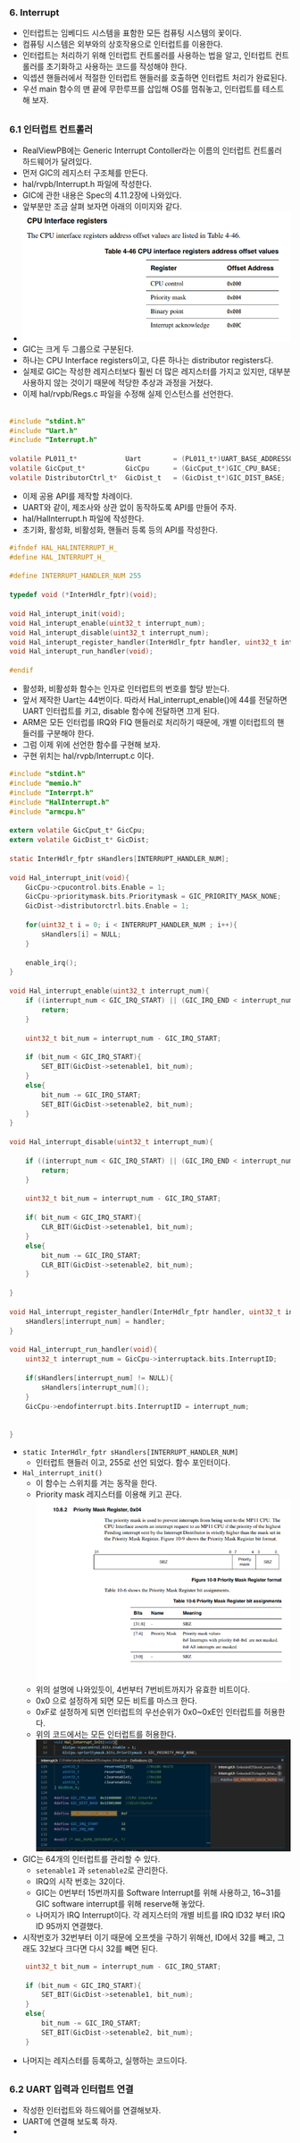 ### 6. Interrupt

- 인터럽트는 임베디드 시스템을 표함한 모든 컴퓨팅 시스템의 꽃이다.
- 컴퓨팅 시스템은 외부와의 상호작용으로 인터럽트를 이용한다.
- 인터럽트는 처리하기 위해 인터럽트 컨트롤러를 사용하는 법을 알고, 인터럽트 컨트롤러를 초기화하고 사용하는 코드를 작성해야 한다.
- 익셉션 핸들러에서 적절한 인터럽트 핸들러를 호출하면 인터럽트 처리가 완료된다.
- 우선 main 함수의 맨 끝에 무한루프를 삽입해 OS를 멈춰놓고, 인터럽트를 테스트해 보자.
##
### 6.1 인터럽트 컨트롤러
- RealViewPB에는 Generic Interrupt Contoller라는 이름의 인터럽트 컨트롤러 하드웨어가 달려있다.
- 먼저 GIC의 레지스터 구조체를 만든다.
-  hal/rvpb/Interrupt.h 파일에 작성한다.
- GIC에 관한 내용은 Spec의 4.11.2장에 나와있다.
- 앞부분만 조금 살펴 보자면 아래의 이미지와 같다.
- ![GIC](./img/GIC.png)
-  GIC는 크게 두 그룹으로 구분된다. 
- 하나는 CPU Interface registers이고, 다른 하나는 distributor registers다.
- 실제로 GIC는 작성한 레지스터보다 훨씬 더 많은 레지스터를 가지고 있지만, 대부분 사용하지 않는 것이기 때문에 적당한 추상과 과정을 거쳤다.
- 이제 hal/rvpb/Regs.c 파일을 수정해 실제 인스턴스를 선언한다.
~~~C

#include "stdint.h"
#include "Uart.h"
#include "Interrupt.h"

volatile PL011_t*            Uart        = (PL011_t*)UART_BASE_ADDRESS0;
volatile GicCput_t*          GicCpu      = (GicCput_t*)GIC_CPU_BASE;
volatile DistributorCtrl_t*  GicDist_t   = (GicDist_t*)GIC_DIST_BASE;
~~~
- 이제 공용 API를 제작할 차례이다.
- UART와 같이, 제조사와 상관 없이 동작하도록 API를 만들어 주자.
- hal/HalInterrupt.h 파일에 작성한다.
- 초기화, 활성화, 비활성화, 핸들러 등록 등의 API를 작성한다.
~~~C
#ifndef HAL_HALINTERRUPT_H_
#define HAL_INTERRUPT_H_

#define INTERRUPT_HANDLER_NUM 255

typedef void (*InterHdlr_fptr)(void);

void Hal_interupt_init(void);
void Hal_interupt_enable(uint32_t interrupt_num);
void Hal_interupt_disable(uint32_t interrupt_num);
void Hal_interupt_register_handler(InterHdlr_fptr handler, uint32_t interrupt_num);
void Hal_interupt_run_handler(void);

#endif
~~~
- 활성화, 비활성화 함수는 인자로 인터럽트의 번호를 할당 받는다.
- 앞서 제작한 Uart는 44번이다. 따라서 Hal_interrupt_enable()에 44를 전달하면 UART 인터럽트를 키고, disable 함수에 전달하면 끄게 된다.
- ARM은 모든 인터럽를 IRQ와 FIQ 핸들러로 처리하기 때문에, 개별 이터럽트의 핸들러를 구분해야 한다.
- 그럼 이제 위에 선언한 함수를 구현해 보자.
- 구현 위치는 hal/rvpb/Interrupt.c 이다.

~~~C
#include "stdint.h"
#include "memio.h"
#include "Interrpt.h"
#include "HalInterrupt.h"
#include "armcpu.h"

extern volatile GicCput_t* GicCpu;
extern volatile GicDist_t* GicDist;

static InterHdlr_fptr sHandlers[INTERRUPT_HANDLER_NUM];

void Hal_interrupt_init(void){
    GicCpu->cpucontrol.bits.Enable = 1;
    GicCpu->prioritymask.bits.Prioritymask = GIC_PRIORITY_MASK_NONE;
    GicDist->distributorctrl.bits.Enable = 1;

    for(uint32_t i = 0; i < INTERRUPT_HANDLER_NUM ; i++){
        sHandlers[i] = NULL;
    }

    enable_irq();
}

void Hal_interrupt_enable(uint32_t interrupt_num){
    if ((interrupt_num < GIC_IRQ_START) || (GIC_IRQ_END < interrupt_num)){
        return;
    }

    uint32_t bit_num = interrupt_num - GIC_IRQ_START;

    if (bit_num < GIC_IRQ_START){
        SET_BIT(GicDist->setenable1, bit_num);
    }
    else{
        bit_num -= GIC_IRQ_START;
        SET_BIT(GicDist->setenable2, bit_num);
    }
}

void Hal_interrupt_disable(uint32_t interrupt_num){

    if ((interrupt_num < GIC_IRQ_START) || (GIC_IRQ_END < interrupt_num)){
        return;
    }

    uint32_t bit_num = interrupt_num - GIC_IRQ_START;

    if( bit_num < GIC_IRQ_START){
        CLR_BIT(GicDist->setenable1, bit_num);
    }
    else{
        bit_num -= GIC_IRQ_START;
        CLR_BIT(GicDist->setenable2, bit_num);
    }

}

void Hal_interrupt_register_handler(InterHdlr_fptr handler, uint32_t interrupt_num){
    sHandlers[interrupt_num] = handler;
}

void Hal_interrupt_run_handler(void){
    uint32_t interrupt_num = GicCpu->interruptack.bits.InterruptID;

    if(sHandlers[interrupt_num] != NULL){
        sHandlers[interrupt_num]();
    }
    GicCpu->endofinterrupt.bits.InterruptID = interrupt_num;

    
}
~~~
- `static InterHdlr_fptr sHandlers[INTERRUPT_HANDLER_NUM]` 
	- 인터럽트 핸들러 이고, 255로 선언 되었다. 함수 포인터이다.
- `Hal_interrupt_init()`
	- 이 함수는 스위치를 겨는 동작을 한다.
	- Priority mask 레지스터를 이용해 키고 끈다.
	![Priority mask 레지스터](./img/Priority_mask.PNG)
	- 위의 설명에 나와있듯이, 4번부터 7번비트까지가 유효한 비트이다. 
	- 0x0 으로 설정하게 되면 모든 비트를 마스크 한다.
	- 0xF로 설정하게 되면 인터럽트의 우선순위가 0x0~0xE인 인터럽트를 허용한다.
	- 위의 코드에서는 모든 인터럽트를 허용한다.
	![인터럽트 허용](./img/GIC_INTERRUPT.PNG)
- GIC는 64개의 인터럽트를 관리할 수 있다.
	- `setenable1` 과 `setenable2`로 관리한다.
	- IRQ의 시작 번호는 32이다.
	- GIC는 0번부터 15번까지를 Software Interrupt를 위해 사용하고, 16~31를 GIC software interrupt를 위해 reserve해 놓았다.
	- 나머지가 IRQ Interrupt이다. 각 레지스터의 개별 비트를 IRQ ID32 부터 IRQ ID 95까지 연결했다.
- 시작번호가 32번부터 이기 때문에 오프셋을 구하기 위해선, ID에서 32를 빼고, 그래도 32보다 크다면 다시 32를 빼면 된다.
~~~C
    uint32_t bit_num = interrupt_num - GIC_IRQ_START;

    if (bit_num < GIC_IRQ_START){
        SET_BIT(GicDist->setenable1, bit_num);
    }
    else{
        bit_num -= GIC_IRQ_START;
        SET_BIT(GicDist->setenable2, bit_num);
    }
   ~~~
   - 나머지는 레지스터를 등록하고, 실행하는 코드이다.
##
### 6.2 UART 입력과 인터럽트 연결
 - 작성한 인터럽트와 하드웨어를 연결해보자.
 - UART에 연결해 보도록 하자.
 - 
<!--stackedit_data:
eyJoaXN0b3J5IjpbNzY3NzUxODYzLDg5MDUwMTU5NiwtOTkwMT
Y3MDIwLC0xNzU1ODM4ODY3LDEyNDk2NDE4NDksMjExNjc5MjYy
MSwyMDg3MjY4MTgwLC01NjUxMzc1MzksNzQxMTU3NTM5LDExMz
IxMDMzODksNDIzODU3ODY1LC0yMTQxMDU2NzMxLDIwODU3Mzcw
OTMsMTc5Mzc5NjUxOSwxMjY4NDEwNjU4LDE3NTIzOTY0ODcsLT
E3NDI4NjQxNCwxNTkyOTcxODczLDEyNjcyMTM3NzddfQ==
-->